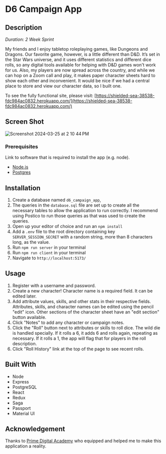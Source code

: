# D6 Campaign App

## Description

_Duration: 2 Week Sprint_

My friends and I enjoy tabletop roleplaying games, like Dungeons and Dragons. Our favorite game, however, is a little different than D&D. It’s set in the Star Wars universe, and it uses different statistics and different dice rolls, so any digital tools available for helping with D&D games won't work for us. Also, my players are now spread across the country, and while we can hop on a Zoom call and play, it makes paper character sheets hard to show each other and inconvenient. It would be nice if we had a central place to store and view our character data, so I built one.

To see the fully functional site, please visit: [https://shielded-sea-38538-fdc984ac0832.herokuapp.com/](https://shielded-sea-38538-fdc984ac0832.herokuapp.com/)

## Screen Shot

![Screenshot 2024-03-25 at 2 10 44 PM](https://github.com/bntracy/d6-campaign-app/assets/6607782/80c6b8da-aaf9-4748-9a82-4f719c975b2c)


### Prerequisites

Link to software that is required to install the app (e.g. node).

- [Node.js](https://nodejs.org/en/)
- [Postgres](https://www.postgresql.org/download/)

## Installation


1. Create a database named `d6_campaign_app`,
2. The queries in the `database.sql` file are set up to create all the necessary tables to allow the application to run correctly. I recommend using Postico to run those queries as that was used to create the queries.
3. Open up your editor of choice and run an `npm install`
4. Add a `.env` file to the root directory containing key `SERVER_SESSION_SECRET` with a random string, more than 8 characters long, as the value.
5. Run `npm run server` in your terminal
6. Run `npm run client` in your terminal
7. Navigate to `http://localhost:5173/`

## Usage

1. Register with a username and password.
2. Create a new character! Character name is a required field. It can be edited later.
3. Add attribute values, skills, and other stats in their respective fields. Attributes, skills, and character names can be edited using the pencil "edit" icon. Other sections of the character sheet have an "edit section" button available.
4. Click "Notes" to add any character or campaign notes.
5. Click the "Roll" button next to attributes or skills to roll dice. The wild die is handled specially. If it rolls a 6, it adds 6 and rolls again, repeating as necessary. If it rolls a 1, the app will flag that for players in the roll description.
6. Click "Roll History" link at the top of the page to see recent rolls.


## Built With

- Node
- Express
- PostgreSQL
- React
- Redux
- Saga
- Passport
- Material UI

## Acknowledgement
Thanks to [Prime Digital Academy](www.primeacademy.io) who equipped and helped me to make this application a reality.
